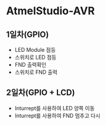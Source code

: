 # AtmelStudio-AVR

## 1일차(GPIO)
- LED Module 점등
- 스위치로 LED 점등
- FND 출력확인
- 스위치로 FND 출력

## 2일차(GPIO + LCD)
- Inturrept를 사용하여 LED 양쪽 이동
- Inturrept를 사용하여 FND 멈추고 다시 
